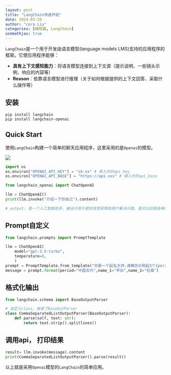 ```yaml
---
layout: post
title: "LangChain快速开始"
date: 2024-03-28
author: "cora Liu"
categories: [编程篇, LangChain]
usemathjax: true
---
```


`LangChain`是一个用于开发由语言模型(language models LMS)支持的应用程序的框架。它使应用程序能够：

- **具有上下文感知能力**：将语言模型连接到上下文源（提示说明、一些镜头示例、响应的内容等）
- **Reason**：依靠语言模型进行推理（关于如何根据提供的上下文回答、采取什么操作等）

## 安装
```shell
pip install langchain
pip install langchain-openai
```

## Quick Start
使用`LangChain`构建一个简单的聊天应用程序，这里采用的是`Openai`的模型。

<img src="/assets/imgs/ai/langchain/langchain-model-io.png" />

```python
import os
os.environ["OPENAI_API_KEY"] = "sk-xx" # 填入你的api_key
os.environ["OPENAI_API_BASE"] = "https://api.xxx" # 填入你的api_base

from langchain_openai import ChatOpenAI

llm = ChatOpenAI()
print(llm.invoke("介绍一下你自己").content)

# output: 是一个人工智能助手，被设计用于提供信息和帮助用户解决问题。我可以回答各种问题，包括但不限于常识、历史、科学、技术等方面的问题。我会根据用户的需求提供相关的答案和建议。我还可以执行一些简单的任务，如设置提醒、发送提醒、搜索互联网上的信息等。我是一个不断学习和进化的AI助手，所以我会随着时间的推移变得更加智能和强大。希望我能给你带来帮助和方便！
```


## Prompt自定义

```python
from langchain.prompts import PromptTemplate

llm = ChatOpenAI(
    model="gpt-3.5-turbo",
    temperature=0,
    )
prompt = PromptTemplate.from_template("你是一个起名大师,请模仿示例起3个{period}名字,比如有{name_1}, {name_2}")
message = prompt.format(period="中国古代",name_1="李白",name_2="杜甫")
```

## 格式化输出

```python
from langchain.schema import BaseOutputParser

# 自定义class，继承了BaseOutParser
class CommaSeparatedListOutputParser(BaseOutputParser):
    def parse(self, text: str):
        return text.strip().splitlines()
```

## 调用api， 打印结果
```python
result= llm.invoke(message).content
print(CommaSeparatedListOutputParser().parse(result))
```

以上就是采用`Openai`模型的`LangChain`的简单应用。